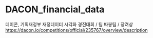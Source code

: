 # DACON_financial_data
데이콘, 기획재정부 재정데이터 시각화 경진대회 / 팀 따봉팀 / 장려상 <br>
https://dacon.io/competitions/official/235767/overview/description <br>

